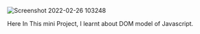 ![Screenshot 2022-02-26 103248](https://user-images.githubusercontent.com/83083841/155829995-8d90aece-6dc0-44a4-be47-d6d710f598cb.jpg)

Here In This mini Project, I learnt about DOM model of Javascript.


